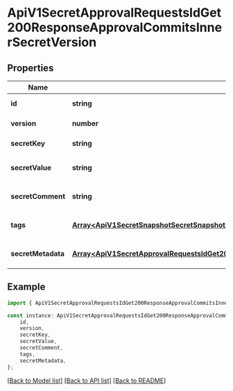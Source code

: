 # ApiV1SecretApprovalRequestsIdGet200ResponseApprovalCommitsInnerSecretVersion


## Properties

Name | Type | Description | Notes
------------ | ------------- | ------------- | -------------
**id** | **string** |  | [default to undefined]
**version** | **number** |  | [default to undefined]
**secretKey** | **string** |  | [default to undefined]
**secretValue** | **string** |  | [optional] [default to undefined]
**secretComment** | **string** |  | [optional] [default to undefined]
**tags** | [**Array&lt;ApiV1SecretSnapshotSecretSnapshotIdGet200ResponseSecretSnapshotSecretVersionsInnerTagsInner&gt;**](ApiV1SecretSnapshotSecretSnapshotIdGet200ResponseSecretSnapshotSecretVersionsInnerTagsInner.md) |  | [optional] [default to undefined]
**secretMetadata** | [**Array&lt;ApiV1SecretApprovalRequestsIdGet200ResponseApprovalCommitsInnerSecretMetadataInner&gt;**](ApiV1SecretApprovalRequestsIdGet200ResponseApprovalCommitsInnerSecretMetadataInner.md) |  | [optional] [default to undefined]

## Example

```typescript
import { ApiV1SecretApprovalRequestsIdGet200ResponseApprovalCommitsInnerSecretVersion } from './api';

const instance: ApiV1SecretApprovalRequestsIdGet200ResponseApprovalCommitsInnerSecretVersion = {
    id,
    version,
    secretKey,
    secretValue,
    secretComment,
    tags,
    secretMetadata,
};
```

[[Back to Model list]](../README.md#documentation-for-models) [[Back to API list]](../README.md#documentation-for-api-endpoints) [[Back to README]](../README.md)
